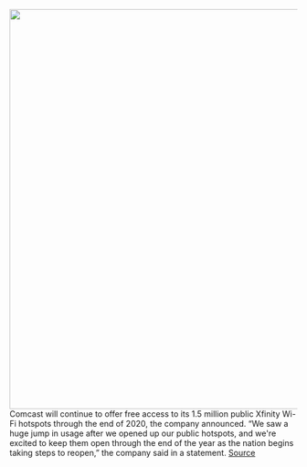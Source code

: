 <img src='https://cdn.vox-cdn.com/thumbor/Ff0GzobEIc2apS4JNPFbGT8QWIo=/0x0:2040x1360/1200x800/filters:focal(857x517:1183x843)/cdn.vox-cdn.com/uploads/chorus_image/image/66960647/acastro_180525_1777_comcast_0002.0.jpg' width='700px' /><br/>
Comcast will continue to offer free access to its 1.5 million public Xfinity Wi-Fi hotspots through the end of 2020, the company announced. “We saw a huge jump in usage after we opened up our public hotspots, and we're excited to keep them open through the end of the year as the nation begins taking steps to reopen,” the company said in a statement.
<a href='https://www.theverge.com/2020/6/20/21296913/comcast-free-wifi-hotspot'> Source <a/>